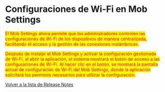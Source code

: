 # Configuraciones de Wi-Fi en Mob Settings

<mark style="color:red;">El Mob Settings ahora permite que los administradores controlen las configuraciones de Wi-Fi de los dispositivos de manera centralizada, facilitando el acceso y la gestión de las conexiones inalámbricas.</mark>

<mark style="color:red;">Después de instalar el Mob Settings y activar la configuración gestionada de Wi-Fi, al abrir la aplicación, el sistema mostrará el botón de acceso a las configuraciones de Wi-Fi. Al hacer clic en el botón, se mostrará la pantalla actual de configuración de Wi-Fi del Mob Settings, donde la aplicación solicitará los permisos necesarios para utilizar la configuración.</mark>



[Volver a la lista de Release Notes](./)
